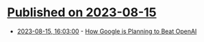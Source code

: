 # [Published on 2023-08-15](index.md)

* [2023-08-15, 16:03:00](https://tech.slashdot.org/story/23/08/15/162254/how-google-is-planning-to-beat-openai?utm_source=rss1.0mainlinkanon&utm_medium=feed) - [How Google is Planning to Beat OpenAI](https://tech.slashdot.org/story/23/08/15/162254/how-google-is-planning-to-beat-openai?utm_source=rss1.0mainlinkanon&utm_medium=feed)
